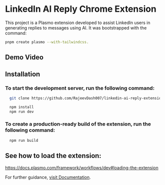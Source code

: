 
# LinkedIn AI Reply Chrome Extension

This project is a Plasmo extension developed to assist LinkedIn users in generating replies to messages using AI. It was bootstrapped with the command: 

```bash
pnpm create plasmo --with-tailwindcss.
```

## Demo Video





## Installation

### To start the development server, run the following command:

```bash
  git clone https://github.com/RajeevDash007/linkedin-ai-reply-extension.git .
```


```bash
  npm install
  npm run dev
```

### To create a production-ready build of the extension, run the following command:


```bash
  npm run build
```

## See how to load the extension: 
https://docs.plasmo.com/framework/workflows/dev#loading-the-extension

For further guidance, [visit Documentation](https://docs.plasmo.com/).